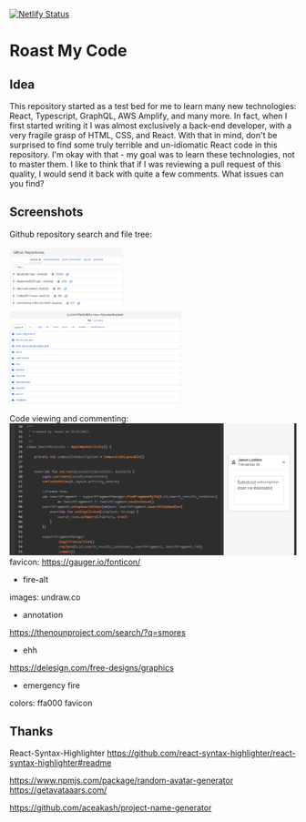 [![Netlify Status](https://api.netlify.com/api/v1/badges/82659b9c-1bae-4c53-8a1f-39480988a17f/deploy-status)](https://app.netlify.com/sites/jludden-react/deploys)

# Roast My Code

## Idea
This repository started as a test bed for me to learn many new technologies: React, Typescript, GraphQL, AWS Amplify, and many more. In fact, when I first started writing it I was almost exclusively a back-end developer, with a very fragile grasp of HTML, CSS, and React. With that in mind, don't be surprised to find some truly terrible and un-idiomatic React code in this repository. I'm okay with that - my goal was to learn these technologies, not to master them. I like to think that if I was reviewing a pull request of this quality, I would send it back with quite a few comments. What issues can you find?

## Screenshots

Github repository search and file tree:

<img src="screenshots/rmc_github_search.png" width="40%">
<img src="screenshots/rmc_github_repo_tree.png" width="60%">

Code viewing and commenting:
<img src="screenshots/rmc_code_review.png" with="90%">
favicon:
https://gauger.io/fonticon/
 * fire-alt

images:
undraw.co
 * annotation

https://thenounproject.com/search/?q=smores
 * ehh

https://delesign.com/free-designs/graphics
 * emergency fire

colors:
ffa000 favicon


## Thanks
React-Syntax-Highlighter
https://github.com/react-syntax-highlighter/react-syntax-highlighter#readme


https://www.npmjs.com/package/random-avatar-generator
https://getavataaars.com/

https://github.com/aceakash/project-name-generator
